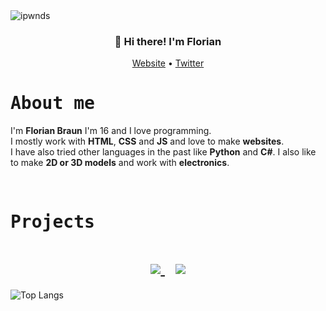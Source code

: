 <img src="https://komarev.com/ghpvc/?username=ipwnds" alt="ipwnds" />
<h3 align="center">👋 Hi there! I'm Florian</h3>
<p align="center">
  <a href="https://ipwnds.github.io">Website</a> •
  <a href="https://twitter.com/Floski11">Twitter</a>
</p>

<h1><samp>About me</samp></h1>

I'm **Florian Braun** I'm 16 and I love programming.<br>
I mostly work with **HTML**, **CSS** and **JS**  and love to make **websites**.<br>
I have also tried other languages in the past like **Python** and **C#**.
I also like to make **2D or 3D models** and work with **electronics**.

<br>

<h1><samp>Projects</samp></h1>

<h1 align="center">
<a href="https://github.com/ipwnds/portfolio-website">
  <img align="center" src="https://github-readme-stats.vercel.app/api/pin/?username=ipwnds&repo=portfolio-website&show_owner=true&theme=onedark&hide_border=true" />
</a>
<img width=2% />
<a href="https://github.com/ipwnds/company-website">
  <img align="center" src="https://github-readme-stats.vercel.app/api/pin/?username=ipwnds&repo=company-website&show_owner=true&theme=onedark&hide_border=true" />
</a>
</h1>

![Top Langs](https://github-readme-stats.vercel.app/api/top-langs/?username=ipwnds&layout=compact&theme=dark&hide_border=true&langs_count=10)

